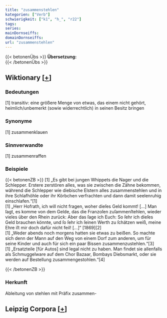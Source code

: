 ```yaml
---
title: "zusammenstehlen"
kategorien: ["Verb"]
schwierigkeit: ["k1", "h_", "r22"]
tags:
series:
mainDornseiffs:
domainDornseiffs:
url: "zusammenstehlen"
---
```


{{< betonenÜbs >}}
**Übersetzung:**  
{{< /betonenÜbs >}}

## Wiktionary [[+](https://de.wiktionary.org/wiki/zusammenstehlen)]

### Bedeutungen
[1] transitiv: eine größere Menge von etwas, das einem nicht gehört, heimlich/unbemerkt (sowie widerrechtlich) in seinen Besitz bringen  

### Synonyme
[1] zusammenklauen  

### Sinnverwandte
[1] zusammenraffen  

### Beispiele
{{< betonenZB >}}
[1] „Es gibt bei jungen Whippets die Nager und die Schlepper. Erstere zerstören alles, was sie zwischen die Zähne bekommen, während die Schlepper wie diebische Elstern alles zusammenstehlen und in ihre Schlafhöhle oder ihr Körbchen verfrachten und dann damit seelenruhig einschlafen.“[1]  
[1] „Herr Hofrath, ich will nicht fragen, woher dieſes Geld kommt! […] Man ſagt, es komme von dem Gelde, das die Franzoſen zuſammenſtehlen, wieder vieles über den Rhein zurück: Aber das ſage ich Euch: So ſehr ich dieſes Geld brauchen könnte, und ſo ſehr ich ſeinen Werth zu ſchätzen weiß, meine Ehre iſt mir doch dafür nicht feil! […]“ [1869][2]  
[1] „Weder abends noch morgens hatten sie etwas zu beißen. So machte sich denn der Mann auf den Weg von einem Dorf zum anderen, um für seine Kinder und auch für sich ein paar Bissen zusammenzustehlen.“[3]  
[1] „Ersatzteile [für Autos] sind legal nicht zu haben. Man findet sie allenfalls als Schmuggelware auf dem Chor Bazaar, Bombays Diebsmarkt, oder sie werden auf Bestellung zusammengestohlen.“[4]  

{{< /betonenZB >}}
### Herkunft
Ableitung von stehlen mit Präfix zusammen-  


## Leipzig Corpora [[+](https://corpora.uni-leipzig.de/en/res?word=zusammenstehlen&corpusId=deu_newscrawl-public_2018)]

